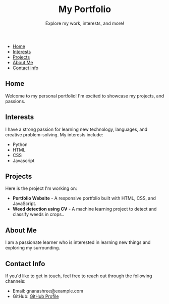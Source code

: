 <!DOCTYPE html>
<html lang="en">
<head>
  <meta charset="UTF-8">
  <meta name="viewport" content="width=device-width, initial-scale=1.0">
</head>
<body>

  <header>
    <h1>My Portfolio</h1>
    <p>Explore my work, interests, and more!</p>
  </header>

  <nav>
    <ul>
      <li><a href="#home">Home</a></li>
      <li><a href="#interests">Interests</a></li>
      <li><a href="#projects">Projects</a></li>
      <li><a href="#about-me">About Me</a></li>
      <li><a href="#contact-info">Contact info</a></li>
    </ul>
  </nav>

  <section id="home">
    <h2>Home</h2>
    <p>Welcome to my personal portfolio! I'm excited to showcase my projects, and passions.</p>
  </section>

  <section id="interests">
    <h2>Interests</h2>
    <p>I have a strong passion for learning new technology, languages, and creative problem-solving. My interests include:</p>
    <ul>
      <li>Python</li>
      <li>HTML</li>
      <li>CSS</li>
      <li>Javascript</li>
    </ul>
  </section>

  <section id="projects">
    <h2>Projects</h2>
    <p>Here is the project I'm working on:</p>
    <ul>
      <li><strong>Portfolio Website</strong> - A responsive portfolio built with HTML, CSS, and JavaScript.</li>
      <li><strong>Weed detection using CV</strong> - A machine learning project to detect and classify weeds in crops..</li>
    </ul>
  </section>

  <section id="about-me">
    <h2>About Me</h2>
    <p>I am a passionate learner who is interested in learning new things and exploring my surrounding.</p>
  </section>

  <section id="contact-info">
    <h2>Contact Info</h2>
    <p>If you'd like to get in touch, feel free to reach out through the following channels:</p>
    <ul>
      <li>Email: gnanashree@example.com</li>
      <li>GitHub: <a href="https://github.com" target="_blank">GitHub Profile</a></li>
    </ul>
  </section>

</body>
</html>
